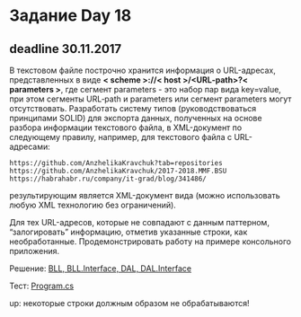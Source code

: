 ﻿# Задание Day 18

## deadline 30.11.2017

В текстовом файле построчно хранится информация о URL-адресах, представленных в виде **< scheme >://< host >/<URL‐path>?< parameters >**, где сегмент parameters - это набор пар вида key=value, при этом сегменты URL‐path и parameters  или сегмент parameters могут отсутствовать. 
Разработать систему типов (руководствоваться принципами SOLID) для экспорта данных, полученных на основе разбора информации текстового файла, в XML-документ по следующему правилу, например, для текстового файла с URL-адресами:

    https://github.com/AnzhelikaKravchuk?tab=repositories 
    https://github.com/AnzhelikaKravchuk/2017-2018.MMF.BSU
    https://habrahabr.ru/company/it-grad/blog/341486/

результирующим является XML-документ вида (можно использовать любую XML технологию без ограничений).

Для тех URL-адресов, которые не совпадают с данным паттерном, “залогировать” информацию, отметив указанные строки, как необработанные. 
Продемонстрировать работу на примере консольного приложения.

Решение: [BLL, BLL.Interface, DAL, DAL.Interface](https://github.com/Ghyro/EPAM-.NET-Training/tree/master/NET.W.2018.Korzun.18/Task)

Тест: [Program.cs](https://github.com/Ghyro/EPAM-.NET-Training/blob/master/NET.W.2018.Korzun.18/Tests/Program.cs)

up: некоторые строки должным образом не обрабатываются!

